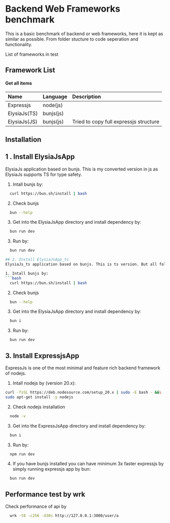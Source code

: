 
# Backend Web Frameworks benchmark

This is a basic benchmark of backend or web frameworks, here it is kept as similar as possible. From folder stucture to code seperation and functionality.

List of frameworks in test


## Framework List

#### Get all items


| Name | Language     | Description                |
| :-------- | :------- | :------------------------- |
| Expressjs | node(js) |   |
| ElysiaJs(TS) | bunjs(js)  |  |
| ElysiaJs(JS) | bunjs(js)  | Tried to copy full expressjs structure |



## Installation

## 1 . Install ElysiaJsApp 
ElysiaJs application based on bunjs. This is my converted version in js as ElysiaJs supports TS for type safety.

1. Intall bunjs by:
```bash
  curl https://bun.sh/install | bash
```
2. Check bunjs
```bash
  bun --help
```
3. Get into the ElysiaJsApp directory and install dependency by:
```bash
  bun run dev
```
3. Run by:
```bash
  bun run dev

## 2. Install ElysiaJsApp_ts 
ElysiaJs_ts application based on bunjs. This is ts version. But all folder structure and functionality has been kept similar.

1. Intall bunjs by:
```bash
  curl https://bun.sh/install | bash
```
2. Check bunjs
```bash
  bun --help
```
3. Get into the ElysiaJsApp directory and install dependency by:
```bash
  bun i
```
3. Run by:
```bash
  bun run dev
```
## 3. Install ExpressjsApp
ExpressJs is one of the most minimal and feature rich backend framework of nodejs. 

1. Intall nodejs by (version 20.x):
```bash
curl -fsSL https://deb.nodesource.com/setup_20.x | sudo -E bash - &&\
sudo apt-get install -y nodejs
```
2. Check nodejs installation
```bash
  node -v
```
3. Get into the ExpressJsApp directory and install dependency by:
```bash
  bun i
```
3. Run by:
```bash
  npm run dev
```
4. If you have bunjs installed you can have minimum 3x faster expressjs by simply running expressjs app by bun:
```bash
  bun run dev
```


## Performance test by wrk 
Check performance of api by 
```bash
  wrk -t8 -c256 -d30s http://127.0.0.1:3000/user/a
```